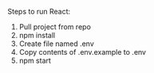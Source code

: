 Steps to run React:

1. Pull project from repo
2. npm install
3. Create file named .env
4. Copy contents of .env.example to .env
5. npm start
